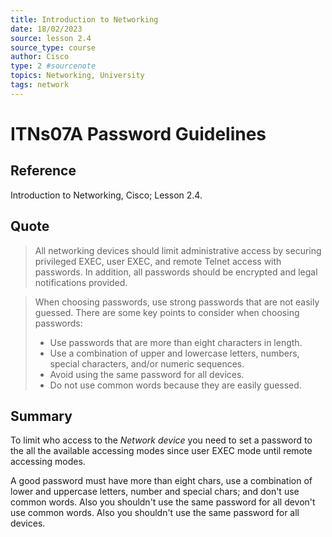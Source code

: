 ```yaml
---
title: Introduction to Networking
date: 18/02/2023
source: lesson 2.4
source_type: course
author: Cisco
type: 2 #sourcenote
topics: Networking, University
tags: network
---
```

# ITNs07A Password Guidelines

## **Reference**
Introduction to Networking, Cisco; Lesson 2.4.

## **Quote**
> All networking devices should limit administrative access by securing privileged EXEC, user EXEC, and remote Telnet access with passwords. In addition, all passwords should be encrypted and legal notifications provided.

> When choosing passwords, use strong passwords that are not easily guessed. There are some key points to consider when choosing passwords:
> -   Use passwords that are more than eight characters in length.
> -   Use a combination of upper and lowercase letters, numbers, special characters, and/or numeric sequences.
> -   Avoid using the same password for all devices.
> -   Do not use common words because they are easily guessed.

## **Summary**
To limit who access to the *Network device* you need to set a password to the all the available accessing modes since user EXEC mode until remote accessing modes.

A good password must have more than eight chars, use a combination of lower and uppercase letters, number and special chars; and don't use common words. Also you shouldn't use the same password for all devon't use common words. Also you shouldn't use the same password for all devices.